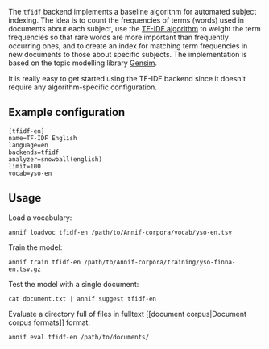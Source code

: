 The `tfidf` backend implements a baseline algorithm for automated subject indexing. The idea is to count the frequencies of terms (words) used in documents about each subject, use the [TF-IDF algorithm](https://en.wikipedia.org/wiki/Tf%E2%80%93idf) to weight the term frequencies so that rare words are more important than frequently occurring ones, and to create an index for matching term frequencies in new documents to those about specific subjects. The implementation is based on the topic modelling library [Gensim](https://radimrehurek.com/gensim/).

It is really easy to get started using the TF-IDF backend since it doesn't require any algorithm-specific configuration.

## Example configuration

```
[tfidf-en]
name=TF-IDF English
language=en
backends=tfidf
analyzer=snowball(english)
limit=100
vocab=yso-en
```

## Usage

Load a vocabulary:

    annif loadvoc tfidf-en /path/to/Annif-corpora/vocab/yso-en.tsv

Train the model:

    annif train tfidf-en /path/to/Annif-corpora/training/yso-finna-en.tsv.gz

Test the model with a single document:

    cat document.txt | annif suggest tfidf-en

Evaluate a directory full of files in fulltext [[document corpus|Document corpus formats]] format:

    annif eval tfidf-en /path/to/documents/